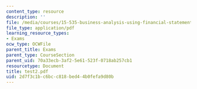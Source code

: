 ```yaml
---
content_type: resource
description: ''
file: /media/courses/15-535-business-analysis-using-financial-statements-spring-2003/2d7f3c1bc6bcc818bed44b0fefa9d80b_test2.pdf
file_type: application/pdf
learning_resource_types:
- Exams
ocw_type: OCWFile
parent_title: Exams
parent_type: CourseSection
parent_uid: 70a33ecb-3af2-5e61-523f-0718ab257cb1
resourcetype: Document
title: test2.pdf
uid: 2d7f3c1b-c6bc-c818-bed4-4b0fefa9d80b
---
```

